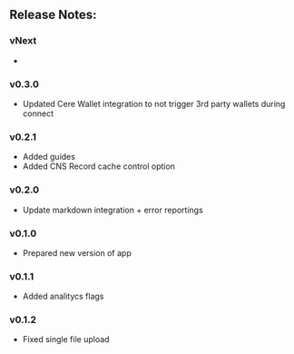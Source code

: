 ## Release Notes:

### vNext

-

### v0.3.0

- Updated Cere Wallet integration to not trigger 3rd party wallets during connect

### v0.2.1

- Added guides
- Added CNS Record cache control option

### v0.2.0

- Update markdown integration + error reportings

### v0.1.0

- Prepared new version of app

### v0.1.1

- Added analitycs flags

### v0.1.2

- Fixed single file upload
